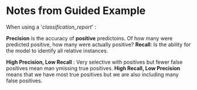 # Notes from Guided Example

When using a '_classification_report_' : 

**Precision** is the accuracy of **positive** predictoins.  Of how many were predicted positive, how many were actually positive? 
**Recall**: Is the ability for the model to identify all relative instances. 

**High Precision, Low Recall** : Very selective with positives but fewer false positives mean man ymissing true positives. 
**High Recall, Low Precision** means that we have most true positives but we are also including many false positives.
